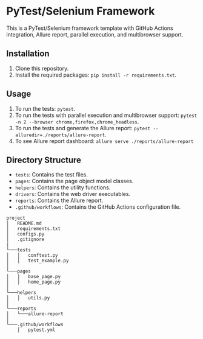 # PyTest/Selenium Framework

This is a PyTest/Selenium framework template with GitHub Actions integration, Allure report, parallel execution, and multibrowser support.

## Installation

1. Clone this repository.
2. Install the required packages: `pip install -r requirements.txt`.

## Usage

1. To run the tests: `pytest`.
2. To run the tests with parallel execution and multibrowser support: `pytest -n 2 --browser chrome,firefox,chrome_headless`.
3. To run the tests and generate the Allure report: `pytest --alluredir=./reports/allure-report`.
4. To see Allure report dashboard: `allure serve ./reports/allure-report`

## Directory Structure

- `tests`: Contains the test files.
- `pages`: Contains the page object model classes.
- `helpers`: Contains the utility functions.
- `drivers`: Contains the web driver executables.
- `reports`: Contains the Allure report.
- `.github/workflows`: Contains the GitHub Actions configuration file.


```
project
│   README.md
│   requirements.txt
│   configs.py
│   .gitignore
|
└───tests
│   │   conftest.py
│   │   test_example.py
│
└───pages
│   │   base_page.py
│   │   home_page.py
│
└───helpers
│   │   utils.py
│
└───reports
│   └───allure-report
│
└───.github/workflows
    │   pytest.yml
```